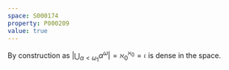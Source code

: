 ```yaml
---
space: S000174
property: P000209
value: true
---
```


By construction as $|\bigcup_{\alpha<\omega_1}\alpha^\omega|=\aleph_0^{\aleph_0}=\mathfrak c$
is dense in the space.
